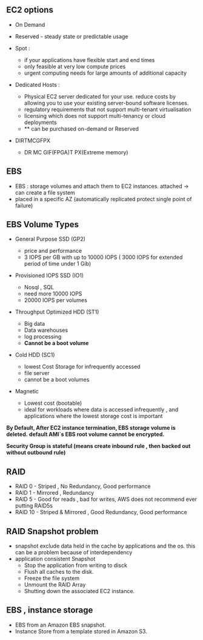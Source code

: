 ## EC2 options
- On Demand
- Reserved - steady state or predictable usage
- Spot :
  - if your applications have flexible start and end times
  - only feasible at very low compute prices
  - urgent computing needs for large amounts of additional capacity
- Dedicated Hosts :
  - Physical EC2 server dedicated for your use. reduce costs by allowing you to use your existing server-bound software licenses.
  - regulatory requirements that not support multi-tenant virtualisation
  - licensing which does not support multi-tenancy or cloud deployments
  - ** can be purchased on-demand or Reserved

- DIRTMCGFPX
  - DR MC GIF(FPGA)T PX(Extreme memory)

## EBS

- EBS : storage volumes and attach them to EC2 instances. attached -> can create a file system
- placed in a specific AZ (automatically replicated protect single point of failure)

## EBS Volume Types
- General Purpose SSD (GP2)
  - price and performance
  - 3 IOPS per GB with up  to 10000 IOPS ( 3000 IOPS for extended period of time under 1 Gib)

- Provisioned IOPS SSD (IO1)
  - Nosql , SQL
  - need more 10000 IOPS
  - 20000 IOPS per volumes

- Throughput Optimized HDD (ST1)
  - Big data
  - Data warehouses
  - log processing
  - **Cannot be a boot volume**

- Cold HDD (SC1)
  - lowest Cost Storage for infrequently accessed
  - file server
  - cannot be a boot volumes

- Magnetic
  - Lowest cost (bootable)
  - ideal for workloads where data is accessed infrequently , and applications where the lowest storage cost is important

**By Default, After EC2 instance termination, EBS storage volume is deleted.**
**default AMI`s EBS root volume cannot be encrypted.**

**Security Group is stateful (means create inbound rule , then backed out without outbound rule)**

## RAID
- RAID 0 - Striped , No Redundancy, Good performance
- RAID 1 - Mirrored , Redundancy
- RAID 5 - Good for reads , bad for writes, AWS does not recommend ever putting RAID5s
- RAID 10 - Striped & Mirrored , Good Redundancy, Good performance

## RAID Snapshot problem
- snapshot exclude data held in the cache by applications and the os. this can be a problem because of interdependency
- application consistent Snapshot
  - Stop the application from writing to disck
  - Flush all caches to the disk.
  - Freeze the file system
  - Unmount the RAID Array
  - Shutting down the associated EC2 instance.

## EBS , instance storage
  - EBS from an Amazon EBS snapshot.
  - Instance Store from a template stored in Amazon S3.
